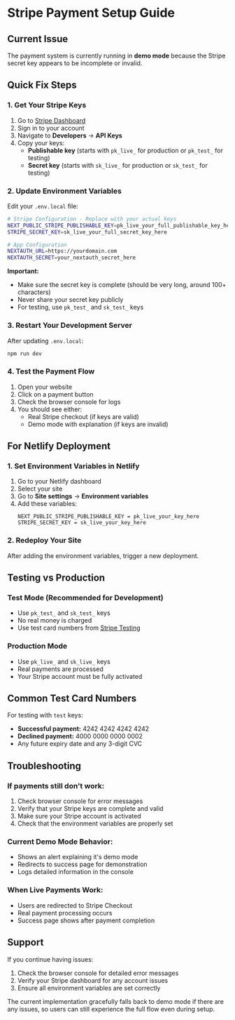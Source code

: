 # Stripe Payment Setup Guide

## Current Issue
The payment system is currently running in **demo mode** because the Stripe secret key appears to be incomplete or invalid.

## Quick Fix Steps

### 1. Get Your Stripe Keys
1. Go to [Stripe Dashboard](https://dashboard.stripe.com/)
2. Sign in to your account
3. Navigate to **Developers** → **API Keys**
4. Copy your keys:
   - **Publishable key** (starts with `pk_live_` for production or `pk_test_` for testing)
   - **Secret key** (starts with `sk_live_` for production or `sk_test_` for testing)

### 2. Update Environment Variables
Edit your `.env.local` file:

```bash
# Stripe Configuration - Replace with your actual keys
NEXT_PUBLIC_STRIPE_PUBLISHABLE_KEY=pk_live_your_full_publishable_key_here
STRIPE_SECRET_KEY=sk_live_your_full_secret_key_here

# App Configuration
NEXTAUTH_URL=https://yourdomain.com
NEXTAUTH_SECRET=your_nextauth_secret_here
```

**Important:** 
- Make sure the secret key is complete (should be very long, around 100+ characters)
- Never share your secret key publicly
- For testing, use `pk_test_` and `sk_test_` keys

### 3. Restart Your Development Server
After updating `.env.local`:
```bash
npm run dev
```

### 4. Test the Payment Flow
1. Open your website
2. Click on a payment button
3. Check the browser console for logs
4. You should see either:
   - Real Stripe checkout (if keys are valid)
   - Demo mode with explanation (if keys are invalid)

## For Netlify Deployment

### 1. Set Environment Variables in Netlify
1. Go to your Netlify dashboard
2. Select your site
3. Go to **Site settings** → **Environment variables**
4. Add these variables:
   ```
   NEXT_PUBLIC_STRIPE_PUBLISHABLE_KEY = pk_live_your_key_here
   STRIPE_SECRET_KEY = sk_live_your_key_here
   ```

### 2. Redeploy Your Site
After adding the environment variables, trigger a new deployment.

## Testing vs Production

### Test Mode (Recommended for Development)
- Use `pk_test_` and `sk_test_` keys
- No real money is charged
- Use test card numbers from [Stripe Testing](https://stripe.com/docs/testing)

### Production Mode
- Use `pk_live_` and `sk_live_` keys
- Real payments are processed
- Your Stripe account must be fully activated

## Common Test Card Numbers
For testing with `test` keys:
- **Successful payment:** 4242 4242 4242 4242
- **Declined payment:** 4000 0000 0000 0002
- Any future expiry date and any 3-digit CVC

## Troubleshooting

### If payments still don't work:
1. Check browser console for error messages
2. Verify that your Stripe keys are complete and valid
3. Make sure your Stripe account is activated
4. Check that the environment variables are properly set

### Current Demo Mode Behavior:
- Shows an alert explaining it's demo mode
- Redirects to success page for demonstration
- Logs detailed information in the console

### When Live Payments Work:
- Users are redirected to Stripe Checkout
- Real payment processing occurs
- Success page shows after payment completion

## Support
If you continue having issues:
1. Check the browser console for detailed error messages
2. Verify your Stripe dashboard for any account issues
3. Ensure all environment variables are set correctly

The current implementation gracefully falls back to demo mode if there are any issues, so users can still experience the full flow even during setup.
